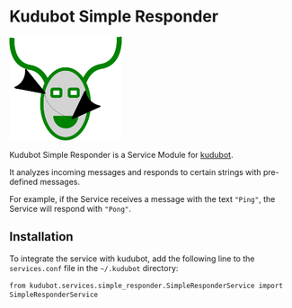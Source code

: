 # Kudubot Simple Responder

![Logo](resources/logo/logo-readme.png)

Kudubot Simple Responder is a Service Module for
[kudubot](https://gitlab.namibsun.net/namboy94/kudubot).

It analyzes incoming messages and responds to certain strings with pre-defined
messages.

For example, if the Service receives a message with the text ```"Ping"```,
the Service will respond with ```"Pong"```.

## Installation

To integrate the service with kudubot, add the following line to the
```services.conf``` file in the ```~/.kudubot``` directory:

    from kudubot.services.simple_responder.SimpleResponderService import SimpleResponderService
